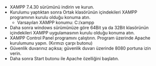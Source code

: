 * XAMPP 7.4.30 sürümünü indirin ve kurun.
* Kurulumu yaptıktan sonra Ortak klasörünün içindekileri XAMPP programının kurulu olduğu konuma atın.
    * Varsayılan XAMPP konumu: C:/xampp
* Daha sonra windows sürümünüze göre 64Bit ya da 32Bit klasörünün içindekileri XAMPP uygulamasının kurulu olduğu konuma atın.
* XAMPP Control Panel programını çalıştırın. Program üzerinde Apache kurulumunu yapın. (Kırmızı çarpı butonu)
* Güvenlik duvarınız açıksa; güvenlik duvarı üzerinde 8080 portuna izin verin.
* Daha sonra Start butonu ile Apache özelliğini başlatın.